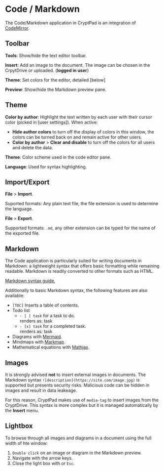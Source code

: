 # Code / Markdown

The Code/Markdown application in CryptPad is an integration of [CodeMirror](https://codemirror.net/).

## Toolbar

<i class="fa fa-wrench"></i> **Tools**: Show/hide the text editor toolbar. 

<i class="fa fa-picture-o"></i> **Insert**: Add an image to the document. The image can be chosen in the CrpytDrive or uploaded. {**logged in user**}

<i class="cptools cptools-palette"></i> **Theme**: Set colors for the editor, detailed [below]

<i class="fa fa-eye"></i> **Preview**: Show/hide the Markdown preview pane.

## Theme

<i class="fa fa-paint-brush"></i> **Color by author**: Highlight the text written by each user with their cursor color (picked in [user settings]). When active: 
  - <i class="fa fa-paint-brush"></i> **Hide author colors** to turn off the display of colors in this window, the colors can be turned back on and remain active for other users. 
  - <i class="fa fa-paint-brush"></i> **Color by author** > **Clear and disable** to turn off the colors for all users and delete the data.

**Theme**: Color scheme used in the code editor pane.

**Language**: Used for syntax highlighting. 

## Import/Export

<i class="fa fa-file-o"></i> **File** > <i class="fa fa-upload"></i> **Import**.

Suported formats: Any plain text file, the file extension is used to determine the language.

<i class="fa fa-file-o"></i> **File** > <i class="fa fa-download"></i> **Export**.

Supported formats: `.md`, any other extension can be typed for the name of the exported file. 

## Markdown

The Code application is particularly suited for writing documents in Markdown: a lightweight syntax that offers basic formatting while remaining readable. Markdown is readily converted to other formats such as HTML. 

[Markdown syntax guide.](https://github.com/adam-p/markdown-here/wiki/Markdown-Cheatsheet )

<!--- localised link if possible. French here: 
https://blog.wax-o.com/2014/04/tutoriel-un-guide-pour-bien-commencer-avec-markdown/ -->

Additionally to basic Markdown syntax, the following features are also available: 

- `[TOC]` Inserts a table of contents.
- Todo list
  - `- [ ] task` for a task to do.  
  renders as: <i class="fa fa-square-o"></i> task
  - `- [x] task` for a completed task.  
  renders as: <i class="fa fa-check-square"></i> task
- Diagrams with [Mermaid](https://mermaid-js.github.io/mermaid/#/).
- Mindmaps with [Markmap](https://markmap.js.org/).
- Mathematical equations with [Mathjax](https://www.mathjax.org/).

## Images

It is strongly advised **not** to insert external images in documents. The Markdown syntax `![description](https://site.com/image.jpg)` is supported but presents security risks. Malicious code can be hidden in images and result in data leakeage.

For this reason, CryptPad makes use of `media-tag` to insert images from the CryptDrive. This syntax is more complex but it is managed automatically by the <i class="fa fa-picture-o"></i> **Insert** menu.

## Lightbox

To browse through all images and diagrams in a document using the full width of hte window: 

1. `Double click` on an image or diagram in the Markdown preview. 
1. Navigate with the arrow keys.
1. Close the light box with <i class="fa fa-times"></i> or `Esc`.








